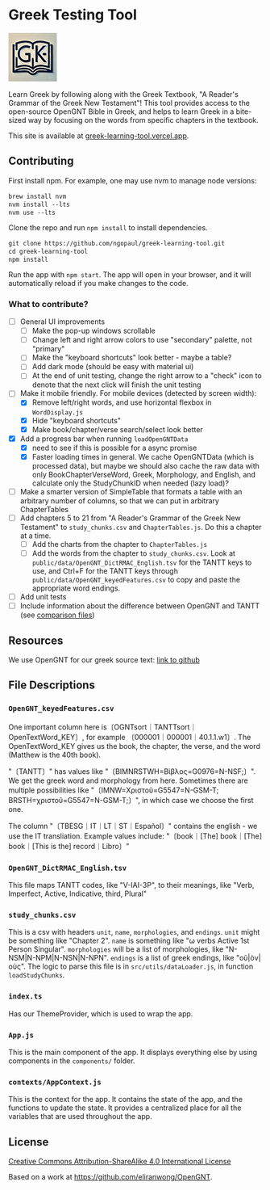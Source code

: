 # Greek Testing Tool 
![greek testing tool logo](./public/logo96.png)

Learn Greek by following along with the Greek Textbook, 
"A Reader's Grammar of the Greek New Testament"! This tool 
provides access to the open-source OpenGNT Bible in Greek, 
and helps to learn Greek in a bite-sized way by focusing on the 
words from specific chapters in the textbook.

This site is available at [greek-learning-tool.vercel.app](https://greek-learning-tool.vercel.app).

## Contributing

First install npm. For example, one may use nvm to manage node versions:

```shell
brew install nvm
nvm install --lts
nvm use --lts
```

Clone the repo and run `npm install` to install dependencies.

```shell
git clone https://github.com/ngopaul/greek-learning-tool.git
cd greek-learning-tool
npm install
```

Run the app with `npm start`. The app will open in your browser, and it will automatically reload if you make changes to
the code.

### What to contribute?

- [ ] General UI improvements
  - [ ] Make the pop-up windows scrollable
  - [ ] Change left and right arrow colors to use "secondary" palette, not "primary"
  - [ ] Make the "keyboard shortcuts" look better - maybe a table?
  - [ ] Add dark mode (should be easy with material ui)
  - [ ] At the end of unit testing, change the right arrow to a "check" icon to denote that the next click
  will finish the unit testing
- [ ] Make it mobile friendly. For mobile devices (detected by screen width):
  - [x] Remove left/right words, and use horizontal flexbox in `WordDisplay.js`
  - [x] Hide "keyboard shortcuts"
  - [x] Make book/chapter/verse search/select look better
- [x] Add a progress bar when running `loadOpenGNTData`
  - [x] need to see if this is possible for a async promise
  - [x] Faster loading times in general. We cache OpenGNTData (which is processed data), but maybe we should also
  cache the raw data with only BookChapterVerseWord, Greek, Morphology, and English, and calculate only the
  StudyChunkID when needed (lazy load)?
- [ ] Make a smarter version of SimpleTable that formats a table with an arbitrary number of columns, so that
  we can put in arbitrary ChapterTables
- [ ] Add chapters 5 to 21 from "A Reader's Grammar of the Greek New Testament" to `study_chunks.csv` and 
`ChapterTables.js`. Do this a chapter at a time.
  - [ ] Add the charts from the chapter to `ChapterTables.js`
  - [ ] Add the words from the chapter to `study_chunks.csv`. Look at `public/data/OpenGNT_DictRMAC_English.tsv` 
  for the TANTT keys to use, and Ctrl+F for the TANTT keys through `public/data/OpenGNT_keyedFeatures.csv` 
  to copy and paste the appropriate word endings.
- [ ] Add unit tests
- [ ] Include information about the difference between OpenGNT and TANTT
(see [comparison files](https://github.com/eliranwong/OpenGNT/tree/master/mapping_BGB/compare_OGNT_NA28))

## Resources
We use OpenGNT for our greek source text:
[link to github](https://github.com/eliranwong/OpenGNT)

## File Descriptions

### `OpenGNT_keyedFeatures.csv`
Οne important column here is〔OGNTsort｜TANTTsort｜OpenTextWord_KEY〕, for example 〔000001｜000001｜40.1.1.w1〕. 
The OpenTextWord_KEY gives us the book, the chapter, the verse, and the word (Matthew is the 40th book). 

"〔TANTT〕" has values like "〔BIMNRSTWH=Βίβλος=G0976=N-NSF;〕". 
We get the greek word and morphology from here.
Sometimes there are multiple possibilities like
"〔IMNW=Χριστοῦ=G5547=N-GSM-T; BRSTH=χριστοῦ=G5547=N-GSM-T;〕", 
in which case we choose the first one.

The column  "〔TBESG｜IT｜LT｜ST｜Español〕" contains the english - we use the IT transliation. 
Example values include: "〔book｜[The] book｜[The] book｜[This is the] record｜Libro〕"

### `OpenGNT_DictRMAC_English.tsv`
This file maps TANTT codes, like "V-IAI-3P", to their meanings, 
like "Verb, Imperfect, Active, Indicative, third, Plural"

### `study_chunks.csv`
This is a csv with headers `unit`, `name`, `morphologies`, and `endings`.
`unit` might be something like "Chapter 2". 
`name` is something like "ω verbs Active 1st Person Singular".
`morphologies` will be a list of morphologies, like "N-NSM|N-NPM|N-NSN|N-NPN".
`endings` is a list of greek endings, like "οῦ|ὸν|οὺς".
The logic to parse this file is in `src/utils/dataLoader.js`, in function `loadStudyChunks`.

### `index.ts `

Has our ThemeProvider, which is used to wrap the app.

### `App.js`

This is the main component of the app. It displays everything else by using components in the `components/` folder.

### `contexts/AppContext.js`

This is the context for the app. It contains the state of the app, and the functions to update the state.
It provides a centralized place for all the variables that are used throughout the app.

## License
[Creative Commons Attribution-ShareAlike 4.0 International License](http://creativecommons.org/licenses/by-sa/4.0/)

Based on a work at https://github.com/eliranwong/OpenGNT.